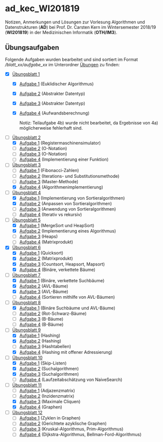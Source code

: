 # ad_kec_WI201819

Notizen, Anmerkungen und Lösungen zur Vorlesung Algorithmen und Datenstrukturen (**AD**) bei Prof. Dr. Carsten Kern im Wintersemester 2018/19 (**WI201819**) in der Medizinischen Informatik (**OTH/IM3**).

## Übungsaufgaben

Folgende Aufgaben wurden bearbeitet und sind sortiert im Format _/blatt_xx/aufgabe_xx_ im Unterordner [Übungen](/uebungen) zu finden:

- [x] [Übungsblatt 1](/uebungen/blatt_01/)
  - [x] [Aufgabe 1](/uebungen/blatt_01/aufgabe_01/) (Euklidischer Algorithmus)
  - [x] [Aufgabe 2](/uebungen/blatt_01/aufgabe_02/) (Abstrakter Datentyp)
  - [x] [Aufgabe 3](/uebungen/blatt_01/aufgabe_03/) (Abstrakter Datentyp)
  - [x] [Aufgabe 4](/uebungen/blatt_01/aufgabe_04/) (Aufwandsberechnung)

    Notiz: Teilaufgabe 4b) wurde nicht bearbeitet, da Ergebnisse von 4a) möglicherweise fehlerhaft sind.

- [ ] [Übungsblatt 2](/uebungen/blatt_02/)
  - [x] [Aufgabe 1](/uebungen/blatt_02/aufgabe_01/) (Registermaschinensimulator)
  - [ ] [Aufgabe 2](/uebungen/blatt_02/aufgabe_02/) (O-Notation)
  - [ ] [Aufgabe 3](/uebungen/blatt_02/aufgabe_03/) (O-Notation)
  - [ ] [Aufgabe 4](/uebungen/blatt_02/aufgabe_04/) (Implementierung einer Funktion)

- [ ] [Übungsblatt 3](/uebungen/blatt_03/)
  - [ ] [Aufgabe 1](/uebungen/blatt_03/aufgabe_01/) (Fibonacci-Zahlen)
  - [ ] [Aufgabe 2](/uebungen/blatt_03/aufgabe_02/) (Iterations- und Substitutionsmethode)
  - [ ] [Aufgabe 3](/uebungen/blatt_03/aufgabe_03/) (Master-Methode)
  - [x] [Aufgabe 4](/uebungen/blatt_03/aufgabe_04/) (Algorithmenimplementierung)

- [ ] [Übungsblatt 4](/uebungen/blatt_04/)
  - [x] [Aufgabe 1](/uebungen/blatt_04/aufgabe_01/) (Implementierung von Sortieralgorithmen)
  - [x] [Aufgabe 2](/uebungen/blatt_04/aufgabe_02/) (Anpassen von Sortieralgorithmen)
  - [ ] [Aufgabe 3](/uebungen/blatt_04/aufgabe_03/) (Anwendung von Sortieralgorithmen)
  - [ ] [Aufgabe 4](/uebungen/blatt_04/aufgabe_04/) (Iterativ vs rekursiv)

- [ ] [Übungsblatt 5](/uebungen/blatt_05/)
  - [x] [Aufgabe 1](/uebungen/blatt_05/aufgabe_01/) (MergeSort und HeapSort)
  - [x] [Aufgabe 2](/uebungen/blatt_05/aufgabe_02/) (Implementierung eines Algorithmus)
  - [ ] [Aufgabe 3](/uebungen/blatt_05/aufgabe_03/) (Heaps)
  - [ ] [Aufgabe 4](/uebungen/blatt_05/aufgabe_04/) (Matrixprodukt)

- [x] [Übungsblatt 6](/uebungen/blatt_06/)
  - [x] [Aufgabe 1](/uebungen/blatt_06/aufgabe_01/) (Quicksort)
  - [x] [Aufgabe 2](/uebungen/blatt_06/aufgabe_02/) (Matrixprodukt)
  - [x] [Aufgabe 3](/uebungen/blatt_06/aufgabe_03/) (Countsort, Heapsort, Mapsort)
  - [x] [Aufgabe 4](/uebungen/blatt_06/aufgabe_04/) (Binäre, verkettete Bäume)

- [ ] [Übungsblatt 7](/uebungen/blatt_07/)
  - [x] [Aufgabe 1](/uebungen/blatt_07/aufgabe_01/) (Binäre, verkettete Suchbäume)
  - [x] [Aufgabe 2](/uebungen/blatt_07/aufgabe_02/) (AVL-Bäume)
  - [x] [Aufgabe 3](/uebungen/blatt_07/aufgabe_03/) (AVL-Bäume)
  - [ ] [Aufgabe 4](/uebungen/blatt_07/aufgabe_04/) (Sortieren mithilfe von AVL-Bäumen)

- [ ] [Übungsblatt 8](/uebungen/blatt_08/)
  - [x] [Aufgabe 1](/uebungen/blatt_08/aufgabe_01/) (Binäre Suchbäume und AVL-Bäume)
  - [ ] [Aufgabe 2](/uebungen/blatt_08/aufgabe_02/) (Rot-Schwarz-Bäume)
  - [ ] [Aufgabe 3](/uebungen/blatt_08/aufgabe_03/) (B-Bäume)
  - [ ] [Aufgabe 4](/uebungen/blatt_08/aufgabe_04/) (B-Bäume)

- [ ] [Übungsblatt 9](/uebungen/blatt_09/)
  - [x] [Aufgabe 1](/uebungen/blatt_09/aufgabe_01/) (Hashing)
  - [x] [Aufgabe 2](/uebungen/blatt_09/aufgabe_02/) (Hashing)
  - [ ] [Aufgabe 3](/uebungen/blatt_09/aufgabe_03/) (Hashtabellen)
  - [x] [Aufgabe 4](/uebungen/blatt_09/aufgabe_04/) (Hashing mit offener Adressierung)

- [ ] [Übungsblatt 10](/uebungen/blatt_10/)
  - [x] [Aufgabe 1](/uebungen/blatt_10/aufgabe_01/) (Skip-Listen)
  - [x] [Aufgabe 2](/uebungen/blatt_10/aufgabe_02/) (Suchalgorithmen)
  - [x] [Aufgabe 3](/uebungen/blatt_10/aufgabe_03/) (Suchalgorithmen)
  - [ ] [Aufgabe 4](/uebungen/blatt_10/aufgabe_04/) (Laufzeitabschätzung von NaiveSearch)

- [ ] [Übungsblatt 11](/uebungen/blatt_11/)
  - [ ] [Aufgabe 1](/uebungen/blatt_11/aufgabe_01/) (Adjazenzmatrix)
  - [ ] [Aufgabe 2](/uebungen/blatt_11/aufgabe_02/) (Inzidenzmatrix)
  - [x] [Aufgabe 3](/uebungen/blatt_11/aufgabe_03/) (Maximale Cliquen)
  - [x] [Aufgabe 4](/uebungen/blatt_11/aufgabe_04/) (Graphen)

- [ ] [Übungsblatt 12](/uebungen/blatt_12/)
  - [ ] [Aufgabe 1](/uebungen/blatt_12/aufgabe_01/) (Zyklen in Graphen)
  - [ ] [Aufgabe 2](/uebungen/blatt_12/aufgabe_02/) (Gerichtete azyklische Graphen)
  - [ ] [Aufgabe 3](/uebungen/blatt_12/aufgabe_03/) (Kruskal-Algorithmus, Prim-Algorithmus)
  - [ ] [Aufgabe 4](/uebungen/blatt_12/aufgabe_04/) (Dijkstra-Algorithmus, Bellman-Ford-Algorithmus)
